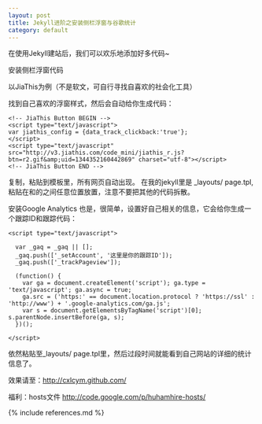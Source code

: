 ```yaml
---
layout: post
title: Jekyll进阶之安装侧栏浮窗与谷歌统计
category: default
---
```


在使用Jekyll建站后，我们可以欢乐地添加好多代码~

安装侧栏浮窗代码

以JiaThis为例（不是软文，可自行寻找自喜欢的社会化工具）

找到自己喜欢的浮窗样式，然后会自动给你生成代码：

    <!-- JiaThis Button BEGIN -->
    <script type="text/javascript">
    var jiathis_config = {data_track_clickback:'true'};
    </script>
    <script type="text/javascript" src="http://v3.jiathis.com/code_mini/jiathis_r.js?btn=r2.gif&amp;uid=1344352160442869" charset="utf-8"></script>
    <!-- JiaThis Button END -->

复制，粘贴到模板里，所有网页自动出现。
在我的jekyll里是 _layouts/ page.tpl,粘贴在<body>和</body>的之间任意位置放置，注意不要把其他的代码拆散。

安装Google Analytics
也是，很简单，设置好自己相关的信息，它会给你生成一个跟踪ID和跟踪代码：

    <script type="text/javascript">

      var _gaq = _gaq || [];
      _gaq.push(['_setAccount', '这里是你的跟踪ID']);
      _gaq.push(['_trackPageview']);

      (function() {
        var ga = document.createElement('script'); ga.type = 'text/javascript'; ga.async = true;
        ga.src = ('https:' == document.location.protocol ? 'https://ssl' : 'http://www') + '.google-analytics.com/ga.js';
        var s = document.getElementsByTagName('script')[0]; s.parentNode.insertBefore(ga, s);
      })();

    </script>

依然粘贴至_layouts/ page.tpl里，然后过段时间就能看到自己网站的详细的统计信息了。

效果请至：http://cxlcym.github.com/

福利：hosts文件
http://code.google.com/p/huhamhire-hosts/

{% include references.md %}
